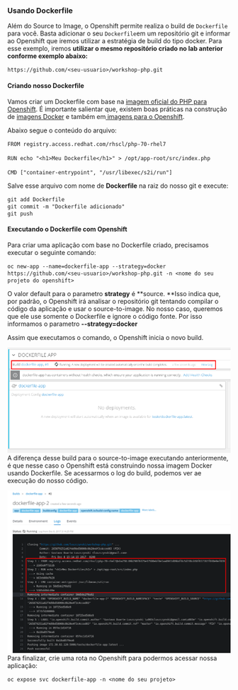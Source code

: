 ### Usando Dockerfile

Além do Source to Image, o Openshift permite realiza o build de `Dockerfile` para você. Basta adicionar o seu `Dockerfile`em um repositório git e informar ao Openshift que iremos utilizar a estratégia de build do tipo docker. Para esse exemplo, iremos **utilizar o mesmo repositório criado no lab anterior **conforme exemplo abaixo**:**

```
https://github.com/<seu-usuario>/workshop-php.git
```

#### Criando nosso Dockerfile

Vamos criar um Dockerfile com base na [imagem oficial do PHP para Openshift](https://access.redhat.com/containers/#/registry.access.redhat.com/rhscl/php-70-rhel7). É importante salientar que, existem boas práticas na construção de [imagens Docker](https://docs.openshift.com/container-platform/3.7/creating_images/guidelines.html#general-container-image-guidelines) e também em[ imagens para o Openshift](https://docs.openshift.com/container-platform/3.7/creating_images/guidelines.html#openshift-specific-guidelines).

Abaixo segue o conteúdo do arquivo:

```
FROM registry.access.redhat.com/rhscl/php-70-rhel7

RUN echo "<h1>Meu Dockerfile</h1>" > /opt/app-root/src/index.php

CMD ["container-entrypoint", "/usr/libexec/s2i/run"]
```

Salve esse arquivo com nome de **Dockerfile** na raiz do nosso git e execute:

```
git add Dockerfile
git commit -m "Dockerfile adicionado"
git push
```

#### Executando o Dockerfile com Openshift

Para criar uma aplicação com base no Dockerfile criado, precisamos executar o seguinte comando:

```
oc new-app --name=dockerfile-app --strategy=docker https://github.com/<seu-usuario>/workshop-php.git -n <nome do seu projeto do openshift>
```

O valor default para o parametro **strategy** é **source. **Isso indica que, por padrão, o Openshift irá analisar o repositório git tentando compilar o código da aplicação e usar o source-to-image. No nosso caso, queremos que ele use somente o Dockerfile e ignore o código fonte. Por isso informamos o parametro **--strategy=docker**

Assim que executamos o comando, o Openshift inicia o novo build.

![](/assets/Selection_044.png)A diferença desse build para o source-to-image executando anteriormente, é que nesse caso o Openshift está construindo nossa imagem Docker usando Dockerfile. Se acessarmos o log do build, podemos ver ae execução do nosso código.

![](/assets/Selection_046.png)Para finalizar, crie uma rota no Openshift para podermos acessar nossa aplicação:

```
oc expose svc dockerfile-app -n <nome do seu projeto>
```



